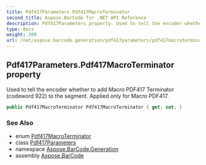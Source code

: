 ```yaml
---
title: Pdf417Parameters.Pdf417MacroTerminator
second_title: Aspose.BarCode for .NET API Reference
description: Pdf417Parameters property. Used to tell the encoder whether to add Macro PDF417 Terminator codeword 922 to the segment. Applied only for Macro PDF417
type: docs
weight: 200
url: /net/aspose.barcode.generation/pdf417parameters/pdf417macroterminator/
---
```

## Pdf417Parameters.Pdf417MacroTerminator property

Used to tell the encoder whether to add Macro PDF417 Terminator (codeword 922) to the segment. Applied only for Macro PDF417.

```csharp
public Pdf417MacroTerminator Pdf417MacroTerminator { get; set; }
```

### See Also

* enum [Pdf417MacroTerminator](../../pdf417macroterminator/)
* class [Pdf417Parameters](../)
* namespace [Aspose.BarCode.Generation](../../../aspose.barcode.generation/)
* assembly [Aspose.BarCode](../../../)


